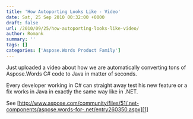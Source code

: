 ```yaml
---
title: 'How Autoporting Looks Like - Video'
date: Sat, 25 Sep 2010 00:32:00 +0000
draft: false
url: /2010/09/25/how-autoporting-looks-like-video/
author: Romank
summary: ''
tags: []
categories: ['Aspose.Words Product Family']
---
```


Just uploaded a video about how we are automatically converting tons of Aspose.Words C# code to Java in matter of seconds.

Every developer working in C# can straight away test his new feature or a fix works in Java in exactly the same way like in .NET.

See [http://www.aspose.com/community/files/51/.net-components/aspose.words-for-.net/entry260350.aspx][1]




[1]: http://www.aspose.com/community/files/51/.net-components/aspose.words-for-.net/entry260350.aspx





